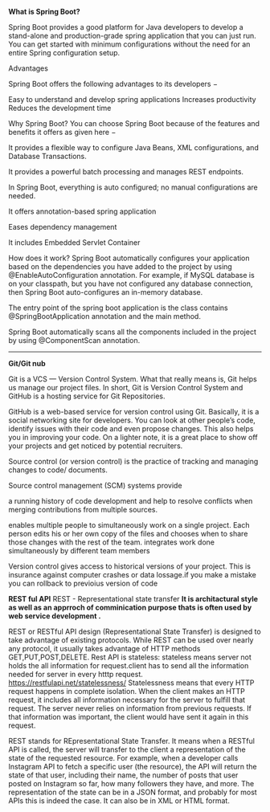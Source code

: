 **What is Spring Boot?**

Spring Boot provides a good platform for Java developers to develop a stand-alone and production-grade spring application that you can just run. You can get started with minimum configurations without the need for an entire Spring configuration setup.

Advantages

Spring Boot offers the following advantages to its developers −

Easy to understand and develop spring applications
Increases productivity
Reduces the development time


Why Spring Boot?
You can choose Spring Boot because of the features and benefits it offers as given here −

It provides a flexible way to configure Java Beans, XML configurations, and Database Transactions.

It provides a powerful batch processing and manages REST endpoints.

In Spring Boot, everything is auto configured; no manual configurations are needed.

It offers annotation-based spring application

Eases dependency management

It includes Embedded Servlet Container

How does it work?
Spring Boot automatically configures your application based on the dependencies you have added to the project by using @EnableAutoConfiguration annotation. For example, if MySQL database is on your classpath, but you have not configured any database connection, then Spring Boot auto-configures an in-memory database.

The entry point of the spring boot application is the class contains @SpringBootApplication annotation and the main method.

Spring Boot automatically scans all the components included in the project by using @ComponentScan annotation.

********************************************************************************************
**Git/Git nub**

Git is a VCS — Version Control System. What that really means is, Git helps us manage our project files.
In short, Git is Version Control System and GitHub is a hosting service for Git Repositories.

GitHub is a web-based service for version control using Git. Basically, it is a social networking site for developers. 
You can look at other people’s code, identify issues with their code and even propose changes. 
This also helps you in improving your code. On a lighter note, 
it is a great place to show off your projects and get noticed by potential recruiters.


Source control (or version control) is the practice of tracking and managing
changes to code/ documents.

Source control management (SCM) systems provide

a running history of code development and help to resolve conflicts when merging
contributions from multiple sources.

enables multiple people to simultaneously work on a single project. Each person
edits his or her own copy of the files and chooses when to share those changes with
the rest of the team. integrates work done simultaneously by different team
members

Version control gives access to historical versions of your project. This is insurance
against computer crashes or data lossage.if you make a mistake you can rollback to previoius version of code

**REST ful API**
REST - Representational state transfer
**It is architactural style as well as an apprroch of comminication purpose thats is often used by web service development .**


REST or RESTful API design (Representational State Transfer) is designed to take advantage of existing protocols. While REST can be used over nearly any protocol, 
it usually takes advantage of HTTP methods GET,PUT,POST,DELETE.
Rest API is stateless:
stateless means server not holds the all information for request.client has to send all the information needed for server in every htttp request.
https://restfulapi.net/statelessness/
Statelessness means that every HTTP request happens in complete isolation. When the client makes an HTTP request, it includes all information necessary for the server to fulfill that request. The server never relies on information from previous requests. If that information was important, the client would have sent it again in this request.


REST stands for REpresentational State Transfer.
It means when a RESTful API is called, the server will transfer to the client a representation of the state of the requested resource.
For example, when a developer calls Instagram API to fetch a specific user (the resource), the API will return the state of that user, including their name, the number of posts that user posted on Instagram so far, how many followers they have, and more.
The representation of the state can be in a JSON format, and probably for most APIs this is indeed the case. It can also be in XML or HTML format.

